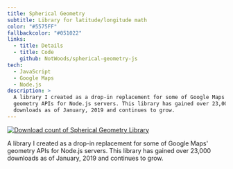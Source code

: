 ```yaml
---
title: Spherical Geometry
subtitle: Library for latitude/longitude math
color: "#5575FF"
fallbackcolor: "#051022"
links:
  - title: Details
  - title: Code
    github: NotWoods/spherical-geometry-js
tech:
  - JavaScript
  - Google Maps
  - Node.js
description: >
  A library I created as a drop-in replacement for some of Google Maps'
  geometry APIs for Node.js servers. This library has gained over 23,000
  downloads as of January, 2019 and continues to grow.
---
```


[![Download count of Spherical Geometry Library](https://img.shields.io/npm/dt/spherical-geometry-js.svg)](https://www.npmjs.com/package/spherical-geometry-js)

A library I created as a drop-in replacement for some of Google Maps' geometry
APIs for Node.js servers. This library has gained over 23,000 downloads as of
January, 2019 and continues to grow.
